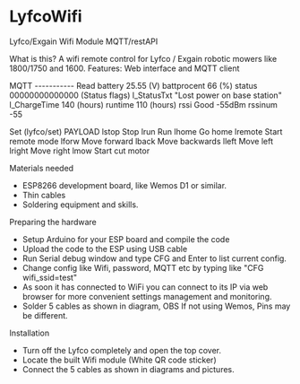 # LyfcoWifi
 Lyfco/Exgain Wifi Module MQTT/restAPI
 
What is this?
A wifi remote control for Lyfco / Exgain robotic mowers like 1800/1750 and 1600.
Features: Web interface and MQTT client  

MQTT -----------
 Read 
  battery        25.55   (V)
  battprocent    66      (%)
  status         00000000000000    (Status flags)
  l_StatusTxt    "Lost power on base station"
  l_ChargeTime   140    (hours)
  runtime        110    (hours)
  rssi           Good -55dBm
  rssinum        -55
  
Set  (lyfco/set)
  PAYLOAD
  lstop		Stop
  lrun		Run
  lhome		Go home
  lremote	Start remote mode
  lforw		Move forward
  lback		Move backwards
  lleft         Move left
  lright	Move right
  lmow		Start cut motor



Materials needed
- ESP8266 development board, like Wemos D1 or similar.
- Thin cables
- Soldering equipment and skills.

Preparing the hardware
- Setup Arduino for your ESP board and compile the code
- Upload the code to the ESP using USB cable
- Run Serial debug window and type CFG and Enter to list current config.
- Change config like Wifi, password, MQTT etc by typing like "CFG wifi_ssid=test"
- As soon it has connected to WiFi you can connect to its IP via web browser for more convenient settings management and monitoring.
- Solder 5 cables as shown in diagram, OBS If not using Wemos, Pins may be different.


Installation
- Turn off the Lyfco completely and open the top cover.
- Locate the built Wifi module (White QR code sticker)
- Connect the 5 cables as shown in diagrams and pictures.




